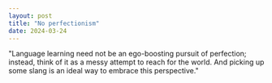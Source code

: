 ```yaml
---
layout: post
title: "No perfectionism"
date: 2024-03-24
---
```


"Language learning need not be an ego-boosting pursuit of perfection; instead, think of it as a messy attempt to reach for the world. And picking up some slang is an ideal way to embrace this perspective."
